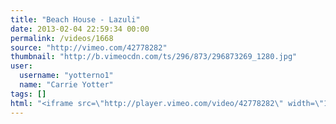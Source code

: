 ```yaml
---
title: "Beach House - Lazuli"
date: 2013-02-04 22:59:34 00:00
permalink: /videos/1668
source: "http://vimeo.com/42778282"
thumbnail: "http://b.vimeocdn.com/ts/296/873/296873269_1280.jpg"
user:
  username: "yotterno1"
  name: "Carrie Yotter"
tags: []
html: "<iframe src=\"http://player.vimeo.com/video/42778282\" width=\"1280\" height=\"720\" frameborder=\"0\" webkitAllowFullScreen mozallowfullscreen allowFullScreen></iframe>"
---
```


